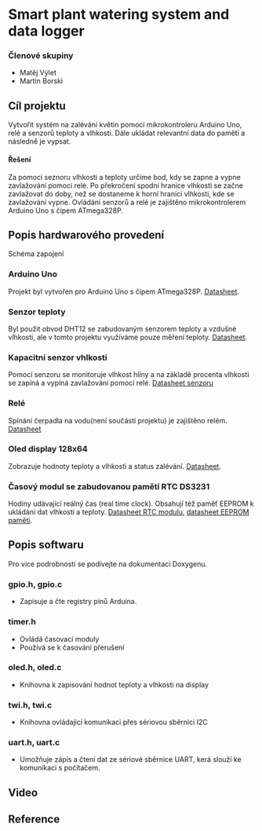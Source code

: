 # Smart plant watering system and data logger

### Členové skupiny
 - Matěj Výlet
 - Martin Borski

## Cíl projektu
 Vytvořit systém na zalévání květin pomocí mikrokontroleru Arduino Uno, relé a senzorů teploty a vlhkosti. Dále ukládat relevantní data do paměti a následně je vypsat.
#### Řešení
 Za pomoci seznoru vlhkosti a teploty určíme bod, kdy se zapne a vypne zavlažování pomocí relé. 
Po překročení spodní hranice vlhkosti se začne zavlažovat do doby, než se dostaneme k horní hranici vlhkosti, kde se zavlažování vypne. Ovládání senzorů a relé je zajištěno mikrokontrolerem Arduino Uno s čipem ATmega328P.

## Popis hardwarového provedení
 Schéma zapojení




### Arduino Uno
Projekt byl vytvořen pro Arduino Uno s čipem ATmega328P. [Datasheet](https://ww1.microchip.com/downloads/en/DeviceDoc/Atmel-7810-Automotive-Microcontrollers-ATmega328P_Datasheet.pdf).




### Senzor teploty
Byl použit obvod DHT12 se zabudovaným senzorem teploty a vzdušné vlhkosti, ale v tomto projektu využíváme pouze měření teploty. [Datasheet](https://datasheetspdf.com/pdf-file/1147840/Aosong/DHT12/1).



### Kapacitní senzor vhlkosti
Pomocí senzoru se monitoruje vlhkost hlíny a na základě procenta vlhkosti se zapíná a vypíná zavlažování pomocí relé. [Datasheet senzoru]()



### Relé
Spínání čerpadla na vodu(není součástí projektu) je zajištěno relém. [Datasheet]()



### Oled display 128x64
Zobrazuje hodnoty teploty a vlhkosti a status zalévání. [Datasheet](https://www.datasheethub.com/wp-content/uploads/2022/08/SSD1306.pdf).




### Časový modul se zabudovanou pamětí RTC DS3231
Hodiny udávající reálný čas (real time clock). Obsahují též paměť EEPROM k ukládání dat vlhkosti a teploty. [Datasheet RTC modulu](https://www.analog.com/media/en/technical-documentation/data-sheets/ds3231.pdf), 
[datasheet EEPROM paměti](https://ww1.microchip.com/downloads/en/devicedoc/doc0336.pdf).




## Popis softwaru
Pro více podrobností se podívejte na dokumentaci Doxygenu.

### gpio.h, gpio.c
- Zapisuje a čte registry pinů Arduina.
### timer.h
- Ovládá časovací moduly
- Používá se k časování přerušení
### oled.h, oled.c
- Knihovna k zapisování hodnot teploty a vlhkosti na display
### twi.h, twi.c
- Knihovna ovládající komunikaci přes sériovou sběrnici I2C
### uart.h, uart.c
- Umožňuje zápis a čtení dat ze sériové sběrnice UART, kerá slouží ke komunikaci s počítačem.

## Video

## Reference

